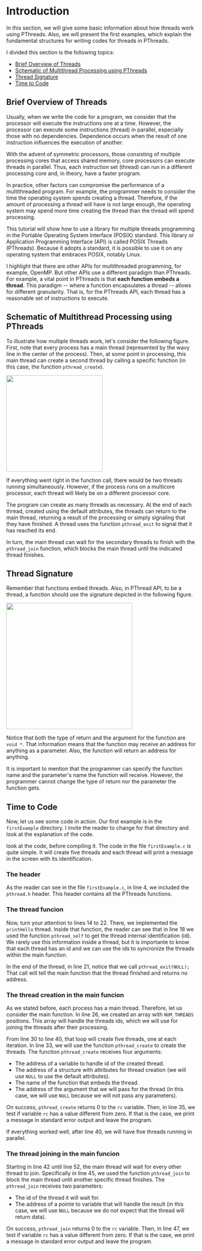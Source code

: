 # Introduction
In this section, we will give some basic information about how threads work using PThreads. Also, we will present the first examples, which explain the fundamental structures for writing codes for threads in PThreads.

I divided this section is the following topics:
- [Brief Overview of Threads](#Brief-Overview-of-Threads)
- [Schematic of Multithread Processing using PThreads](#Schematic-of-Multithread-Processing-using-PThreads)
- [Thread Signature](#Thread-Signature)
- [Time to Code](#Time-to-Code)



## Brief Overview of Threads
Usually, when we write the code for a program, we consider that the processor will execute the instructions one at a time. However, the processor can execute some instructions (thread) in parallel, especially those with no dependencies. Dependence occurs when the result of one instruction influences the execution of another.

With the advent of symmetric processors, those consisting of multiple processing cores that access shared memory, core processors can execute threads in parallel. Thus, each instruction set (thread) can run in a different processing core and, in theory, have a faster program.

In practice, other factors can compromise the performance of a multithreaded program. For example, the programmer needs to consider the time the operating system spends creating a thread. Therefore, if the amount of processing a thread will have is not large enough, the operating system may spend more time creating the thread than the thread will spend processing.

This tutorial will show how to use a library for multiple threads programming in the Portable Operating System Interface (POSIX) standard. This library or Application Programming Interface (API) is called POSIX Threads (PThreads). Because it adopts a standard, it is possible to use it on any operating system that embraces POSIX, notably Linux.

I highlight that there are other APIs for multithreaded programming, for example, OpenMP. But other APIs use a different paradigm than PThreads. For example, a vital point in PThreads is that **each function embeds a thread**. This paradigm -- where a function encapsulates a thread -- allows for different granularity. That is, for the PThreads API, each thread has a reasonable set of instructions to execute.

## Schematic of Multithread Processing using PThreads
To illustrate how multiple threads work, let's consider the following figure. First, note that every process has a main thread (represented by the wavy line in the center of the process). Then, at some point in processing, this main thread can create a second thread by calling a specific function (in this case, the function ``pthread_create``).

<img src="https://github.com/gradvohl/YAPTT/blob/main/introduction/ThreadsBasics.png?raw=true" class="center" width=256 />

If everything went right in the function call, there would be two threads running simultaneously. However, if the process runs on a multicore processor, each thread will likely be on a different processor core.


The program can create as many threads as necessary. At the end of each thread, created using the default attributes, the threads can return to the main thread, returning a result of the processing or simply signaling that they have finished. A thread uses the function ``pthread_exit`` to signal that it has reached its end.

In turn, the main thread can wait for the secondary threads to finish with the ``pthread_join`` function, which blocks the main thread until the indicated thread finishes.

## Thread Signature
Remember that functions embed threads. Also, in PThread API, to be a thread, a function should use the signature depicted in the following figure.

<img src="https://github.com/gradvohl/YAPTT/blob/main/introduction/ThreadSignature.png?raw=true" class="center" width=335 />

Notice that both the type of return and the argument for the function are ``void *``. That information means that the function may receive an address for anything as a parameter. Also, the function will return an address for anything.

It is important to mention that the programmer can specify the function name and the parameter's name the function will receive. However, the programmer cannot change the type of return nor the parameter the function gets.

## Time to Code
Now, let us see some code in action. Our first example is in the ``firstExample`` directory. I invite the reader to change for that directory and look at the explanation of the code.

 look at the code, before compiling it. The code in the file ``firstExample.c`` is quite simple. It will create five threads and each thread will print a message in the screen with its identification.

### The header
As the reader can see in the file ``firstExample.c``, in line 4, we included the ``pthread.h`` header. This header contains all the PThreads functions.

### The thread funcion
Now, turn your attention to lines 14 to 22. There, we implemented the ``printHello`` thread. Inside that function, the reader can see that in line 18 we used the function ``pthread_self`` to get the thread internal identification (id).  We rarely use this information inside a thread, but it is importante to know that each thread has an id and we can use the ids to syncronize the threads within the main function.

In the end of the thread, in line 21, notice that we call ``pthread_exit(NULL);`` That call will tell the main function that the thread finished and returns no address.

### The thread creation in the main funcion
As we stated before, each process has a main thread. Therefore, let us consider the main function. In line 26, we created an array with ``NUM_THREADS`` positions. This array will handle the threads ids, which we will use for joining the threads after their processing.

From line 30 to line 40, that loop will create five threads, one at each iteration. In line 33, we will use the function ``pthread_create`` to create the threads. The function ``pthread_create`` receives four arguments:
- The address of a variable to handle id of the created thread.
- The address of a structure with attributes for thread creation (we will use ``NULL`` to use the default attributes).
- The name of the function that embeds the thread.
- The address of the argument that we will pass for the thread (in this case, we will use ``NULL`` because we will not pass any parameters).

On success, ``pthread_create`` returns 0 to the ``rc`` variable. Then, in line 35, we test if variable ``rc`` has a value different from zero. If that is the case, we print a message in standard error output and leave the program.

If everything worked well, after line 40, we will have five threads running in parallel.

### The thread joining in the main funcion
Starting in line 42 until line 52, the main thread will wait for every other thread to join. Specifically in line 45, we used the function ``pthread_join`` to block the main thread until another specific thread finishes. The ``pthread_join`` receives two parameters:
- The id of the thread it will wait for.
- The address of a pointe to variable that will handle the result (in this case, we will use ``NULL`` because we do not expect that the thread will return data).

On success, ``pthread_join`` returns 0 to the ``rc`` variable. Then, in line 47, we test if variable ``rc`` has a value different from zero. If that is the case, we print a message in standard error output and leave the program.
